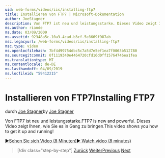 ```yaml
---
uid: web-forms/videos/iis/installing-ftp7
title: Installieren von FTP7 | Microsoft-Dokumentation
author: JoeStagner
description: Von FTP7 ist neu und leistungsstarke. Dieses Video zeigt Ihnen, wie Sie es in Gang zu bringen.
ms.author: riande
ms.date: 03/09/2009
ms.assetid: 92348a5c-10a3-4cad-b3cf-5e8669f987ab
msc.legacyurl: /web-forms/videos/iis/installing-ftp7
msc.type: video
ms.openlocfilehash: 7bf4d99754dbc5c7a5d7e5ef1ea7f0063b512780
ms.sourcegitcommit: 0f1119340e4464720cfd16d0ff15764746ea1fea
ms.translationtype: MT
ms.contentlocale: de-DE
ms.lasthandoff: 04/09/2019
ms.locfileid: "59412215"
---
```

# <a name="installing-ftp7"></a><span data-ttu-id="44d3f-104">Installieren von FTP7</span><span class="sxs-lookup"><span data-stu-id="44d3f-104">Installing FTP7</span></span>

<span data-ttu-id="44d3f-105">durch [Joe Stagner](https://github.com/JoeStagner)</span><span class="sxs-lookup"><span data-stu-id="44d3f-105">by [Joe Stagner](https://github.com/JoeStagner)</span></span>

<span data-ttu-id="44d3f-106">Von FTP7 ist neu und leistungsstarke.</span><span class="sxs-lookup"><span data-stu-id="44d3f-106">FTP7 is new and powerful.</span></span> <span data-ttu-id="44d3f-107">Dieses Video zeigt Ihnen, wie Sie es in Gang zu bringen.</span><span class="sxs-lookup"><span data-stu-id="44d3f-107">This video shows you how to get it up and running!</span></span>

[<span data-ttu-id="44d3f-108">&#9654;Sehen Sie sich Video (8 Minuten)</span><span class="sxs-lookup"><span data-stu-id="44d3f-108">&#9654; Watch video (8 minutes)</span></span>](https://channel9.msdn.com/Blogs/ASP-NET-Site-Videos/installing-ftp7)

> [!div class="step-by-step"]
> <span data-ttu-id="44d3f-109">[Zurück](creating-a-site-with-iis7-manager.md)
> [Weiter](bit-rate-throttling.md)</span><span class="sxs-lookup"><span data-stu-id="44d3f-109">[Previous](creating-a-site-with-iis7-manager.md)
[Next](bit-rate-throttling.md)</span></span>
